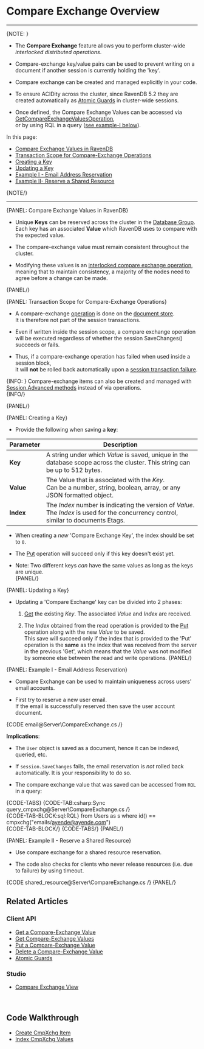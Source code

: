 # Compare Exchange Overview 
---

{NOTE: }

* The **Compare Exchange** feature allows you to perform cluster-wide _interlocked distributed operations_.  

* Compare-exchange key/value pairs can be used to prevent writing on a document if another session is currently holding the 'key'.  

* Compare exchange can be created and managed explicitly in your code.  

* To ensure ACIDity across the cluster, since RavenDB 5.2 they are created automatically as [Atomic Guards](../../../client-api/operations/compare-exchange/atomic-guards) 
  in cluster-wide sessions.

* Once defined, the Compare Exchange Values can be accessed via [GetCompareExchangeValuesOperation](../../../client-api/operations/compare-exchange/get-compare-exchange-values),  
  or by using RQL in a query ([see example-I below](../../../client-api/operations/compare-exchange/overview#example-i---email-address-reservation)).  

In this page:  

  * [Compare Exchange Values in RavenDB](../../../client-api/operations/compare-exchange/overview#compare-exchange-values-in-ravendb)  
  * [Transaction Scope for Compare-Exchange Operations](../../../client-api/operations/compare-exchange/overview#transaction-scope-for-compare-exchange-operations)  
  * [Creating a Key](../../../client-api/operations/compare-exchange/overview#creating-a-key)  
  * [Updating a Key](../../../client-api/operations/compare-exchange/overview#updating-a-key)  
  * [Example I - Email Address Reservation](../../../client-api/operations/compare-exchange/overview#example-i---email-address-reservation)  
  * [Example II- Reserve a Shared Resource](../../../client-api/operations/compare-exchange/overview#example-ii---reserve-a-shared-resource)  

{NOTE/}

---

{PANEL: Compare Exchange Values in RavenDB}

* Unique **Keys** can be reserved across the cluster in the [Database Group](../../../studio/database/settings/manage-database-group).  
  Each key has an associated **Value** which RavenDB uses to compare with the expected value.  

* The compare-exchange value must remain consistent throughout the cluster.  

* Modifying these values is an [interlocked compare exchange operation](https://ayende.com/blog/182948-C/distributed-compare-exchange-operations-with-ravendb),  
  meaning that to maintain consistency, a majority of the nodes need to agree before a change can be made.  

{PANEL/}

{PANEL: Transaction Scope for Compare-Exchange Operations}


* A compare-exchange [operation](../../../client-api/operations/what-are-operations) 
  is done on the [document store](../../../client-api/what-is-a-document-store).  
  It is therefore not part of the session transactions.  

* Even if written inside the session scope, a compare exchange operation will be executed regardless 
  of whether the session SaveChanges() succeeds or fails.  

* Thus, if a compare-exchange operation has failed when used inside a session block,  
  it will **not** be rolled back automatically upon a [session transaction failure](../../../client-api/session/what-is-a-session-and-how-does-it-work#batching).  

{INFO: }
Compare-exchange items can also be created and managed with [Session.Advanced methods](../../../client-api/session/cluster-transaction) instead of via operations.  
{INFO/}

{PANEL/}

{PANEL: Creating a Key}

* Provide the following when saving a **key**:

| Parameter | Description |
| ------------- | ---- |
| **Key** | A string under which _Value_ is saved, unique in the database scope across the cluster. This string can be up to 512 bytes. |
| **Value** | The Value that is associated with the _Key_. <br/>Can be a number, string, boolean, array, or any JSON formatted object. |
| **Index** | The _Index_ number is indicating the version of _Value_.<br/>The _Index_ is used for the concurrency control, similar to documents Etags. |

* When creating a _new_ 'Compare Exchange Key', the index should be set to `0`.  

* The [Put](../../../client-api/operations/compare-exchange/put-compare-exchange-value) operation will succeed only if this key doesn't exist yet.  

* Note: Two different keys _can_ have the same values as long as the keys are unique.  
{PANEL/}

{PANEL: Updating a Key}

* Updating a 'Compare Exchange' key can be divided into 2 phases:

  1. [Get](../../../client-api/operations/compare-exchange/get-compare-exchange-value) the existing _Key_. The associated _Value_ and _Index_ are received.  

  2. The _Index_ obtained from the read operation is provided to the [Put](../../../client-api/operations/compare-exchange/put-compare-exchange-value) operation along with the new _Value_ to be saved.  
     This save will succeed only if the index that is provided to the 'Put' operation is the **same** as the index that was received from the server in the previous 'Get', 
     which means that the _Value_ was not modified by someone else between the read and write operations.
{PANEL/}

{PANEL: Example I - Email Address Reservation}  

* Compare Exchange can be used to maintain uniqueness across users' email accounts.  

* First try to reserve a new user email.  
  If the email is successfully reserved then save the user account document.  

{CODE email@Server\CompareExchange.cs /}  

**Implications**:

* The `User` object is saved as a document, hence it can be indexed, queried, etc.  

* If `session.SaveChanges` fails, the email reservation is _not_ rolled back automatically. It is your responsibility to do so.  

* The compare exchange value that was saved can be accessed from `RQL` in a query:  

{CODE-TABS}
{CODE-TAB:csharp:Sync query_cmpxchg@Server\CompareExchange.cs /}  
{CODE-TAB-BLOCK:sql:RQL}
from Users as s where id() == cmpxchg("emails/ayende@ayende.com")  
{CODE-TAB-BLOCK/}
{CODE-TABS/}
{PANEL/}

{PANEL: Example II - Reserve a Shared Resource}  

* Use compare exchange for a shared resource reservation.  

* The code also checks for clients who never release resources (i.e. due to failure) by using timeout.  

{CODE shared_resource@Server\CompareExchange.cs /}
{PANEL/}

## Related Articles

### Client API

- [Get a Compare-Exchange Value](../../../client-api/operations/compare-exchange/get-compare-exchange-value)
- [Get Compare-Exchange Values](../../../client-api/operations/compare-exchange/get-compare-exchange-values)
- [Put a Compare-Exchange Value](../../../client-api/operations/compare-exchange/delete-compare-exchange-value)
- [Delete a Compare-Exchange Value](../../../client-api/operations/compare-exchange/delete-compare-exchange-value)
- [Atomic Guards](../../../client-api/operations/compare-exchange/atomic-guards)

### Studio

- [Compare Exchange View](../../../studio/database/documents/compare-exchange-view)

<br/>

## Code Walkthrough

- [Create CmpXchg Item](https://demo.ravendb.net/demos/csharp/compare-exchange/create-compare-exchange)  
- [Index CmpXchg Values](https://demo.ravendb.net/demos/csharp/compare-exchange/index-compare-exchange)  

